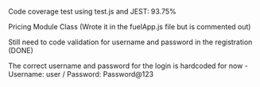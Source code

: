 Code coverage test using test.js and JEST: 93.75%

Pricing Module Class (Wrote it in the fuelApp.js file but is commented out)

Still need to code validation for username and password in the registration (DONE)

The correct username and password for the login is hardcoded for now - Username: user / Password: Password@123
